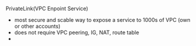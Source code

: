 PrivateLink(VPC Enpoint Service)
- most secure and scable way to expose a service to 1000s of VPC (own or other accounts)
- does not require VPC peering, IG, NAT, route table
- 

